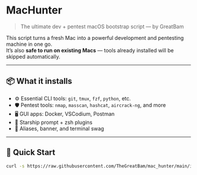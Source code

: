 # MacHunter

> The ultimate dev + pentest macOS bootstrap script — by GreatBam

This script turns a fresh Mac into a powerful development and pentesting machine in one go.  
It’s also **safe to run on existing Macs** — tools already installed will be skipped automatically.

---

## 📦 What it installs

- ⚙️ Essential CLI tools: `git`, `tmux`, `fzf`, `python`, etc.
- 🛡️ Pentest tools: `nmap`, `masscan`, `hashcat`, `aircrack-ng`, and more
- 🖥️ GUI apps: Docker, VSCodium, Postman
- 🌠 Starship prompt + zsh plugins
- 🧙 Aliases, banner, and terminal swag

---

## 🚀 Quick Start

```bash
curl -s https://raw.githubusercontent.com/TheGreatBam/mac_hunter/main/install.sh | bash
```
